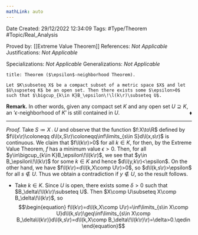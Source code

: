 ```yaml
---
mathLink: auto
---
```


<div class="topSpace"></div>

Date Created: 29/12/2022 12:34:09
Tags: #Type/Theorem #Topic/Real_Analysis

Proved by: [[Extreme Value Theorem]]
References: <i>Not Applicable</i>
Justifications: <i>Not Applicable</i>

Specializations: <i>Not Applicable</i>
Generalizations: <i>Not Applicable</i>

``` ad-Theorem
title: Theorem ($\epsilon$-neighborhood Theorem).

Let $K\subseteq X$ be a compact subset of a metric space $X$ and let $U\supseteq K$ be an open set. Then there exists some $\epsilon>0$ such that $\bigcup_{k\in K}B_\epsilon\!\l(k\r)\subseteq U$.

```

<b>Remark.</b> In other words, given any compact set $K$ and any open set $U\supseteq K$, an $\textrm{`}\epsilon$-neighborhood of $K\textrm{'}$ is still contained in $U$.<span style="float:right;">$\blacklozenge$</span>

---

<i>Proof.</i> Take $S\coloneqq X\comp U$ and observe that the function $f:X\to\R$ defined by $f\l(x\r)\coloneqq d\l(x,S\r)\coloneqq\inf\limits_{s\in S}d\l(x,s\r)$ is continuous. We claim that $f\l(k\r)>0$ for all $k\in K$, for then, by the Extreme Value Theorem, $f$ has a minimum value $\epsilon>0$. Then, for all $y\in\bigcup_{k\in K}B_\epsilon\!\l(k\r)$, we see that $y\in B_\epsilon\!\l(k\r)$ for some $k\in K$ and hence $d\l(y,k\r)<\epsilon$. On the other hand, we have $f\l(k\r)=d\l(k,X\comp U\r)>0$, so $d\l(k,s\r)>\epsilon$ for all $s\not\in U$. Thus we obtain a contradiction if $y\not\in U$, so the result follows.
* Take $k\in K$. Since $U$ is open, there exists some $\delta>0$ such that $B_\delta\!\l(k\r)\subseteq U$. Then $X\comp U\subseteq X\comp B_\delta\!\l(k\r)$, so
$$\begin{equation}
    f\l(k\r)=d\l(k,X\comp U\r)=\inf\limits_{s\in X\comp U}d\l(k,s\r)\geq\inf\limits_{s\in X\comp B_\delta\l(k\r)}d\l(k,s\r)=d\l(k,X\comp B_\delta\!\l(k\r)\r)=\delta>0.\qedin
\end{equation}$$
